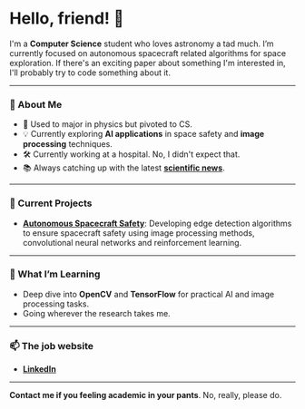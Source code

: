 # Hello, friend! 🤖

I'm a **Computer Science** student who loves astronomy a tad much. I’m currently focused on autonomous spacecraft related algorithms for space exploration. If there's an exciting paper about something I'm interested in, I'll probably try to code something about it.

---

### 🚀 About Me

- 🍎 Used to major in physics but pivoted to CS.
- 💡 Currently exploring **AI applications** in space safety and **image processing** techniques.
- 🛠️ Currently working at a hospital. No, I didn't expect that.
- 📚 Always catching up with the latest **[scientific news](https://sciencex.com/)**.

---

### 🔭 Current Projects

- **[Autonomous Spacecraft Safety](https://github.com/vladrosant/autonomous-spacecraft-safety])**: Developing edge detection algorithms to ensure spacecraft safety using image processing methods, convolutional neural networks and reinforcement learning.

---

### 🌱 What I’m Learning

- Deep dive into **OpenCV** and **TensorFlow** for practical AI and image processing tasks.
- Going wherever the research takes me.

---

### 📫 The job website

- **[LinkedIn](https://linkedin.com/in/pedrohfsantana)** 

---

**Contact me if you feeling academic in your pants**. No, really, please do.
